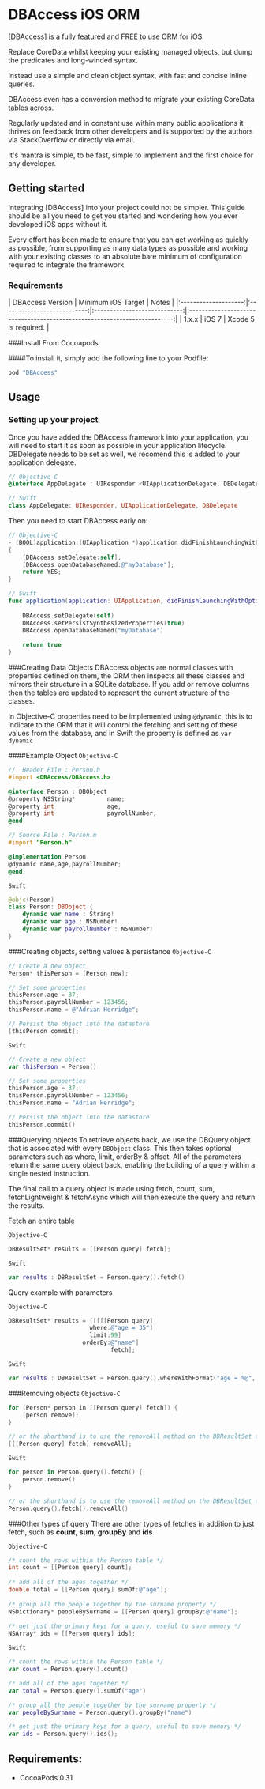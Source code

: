 DBAccess iOS ORM
============

[DBAccess] is a fully featured and FREE to use ORM for iOS.

Replace CoreData whilst keeping your existing managed objects, but dump the predicates and long-winded syntax.

Instead use a simple and clean object syntax, with fast and concise inline queries.

DBAccess even has a conversion method to migrate your existing CoreData tables across.

Regularly updated and in constant use within many public applications it thrives on feedback from other developers and is supported by the authors via StackOverflow or directly via email.

It's mantra is simple, to be fast, simple to implement and the first choice for any developer.

## Getting started

Integrating [DBAccess] into your project could not be simpler. This guide should be all you need to get you started and wondering how you ever developed iOS apps without it.

Every effort has been made to ensure that you can get working as quickly as possible, from supporting as many data types as possible and working with your existing classes to an absolute bare minimum of configuration required to integrate the framework.

### Requirements

| DBAccess Version | Minimum iOS Target  |                                   Notes                                   |
|:--------------------:|:---------------------------:|:----------------------------:|:-------------------------------------------------------------------------:|
|          1.x.x         |            iOS 7            | Xcode 5 is required. |

###Install From Cocoapods

####To install it, simply add the following line to your Podfile:
```ruby
pod "DBAccess"
```

## Usage

### Setting up your project

Once you have added the DBAccess framework into your application, you will need to start it as soon as possible in your application lifecycle.  DBDelegate needs to be set as well, we recomend this is added to your application delegate.

```objective-c
// Objective-C
@interface AppDelegate : UIResponder <UIApplicationDelegate, DBDelegate>
```
```swift
// Swift
class AppDelegate: UIResponder, UIApplicationDelegate, DBDelegate
```
Then you need to start DBAccess early on:

```objective-c
// Objective-C
- (BOOL)application:(UIApplication *)application didFinishLaunchingWithOptions:(NSDictionary *)launchOptions
{
    [DBAccess setDelegate:self];
    [DBAccess openDatabaseNamed:@"myDatabase"];
    return YES;
}
```
```swift
// Swift
func application(application: UIApplication, didFinishLaunchingWithOptions launchOptions: [NSObject: AnyObject]?) -> Bool {
	
	DBAccess.setDelegate(self)
	DBAccess.setPersistSynthesizedProperties(true)
	DBAccess.openDatabaseNamed("myDatabase")
	
	return true
}
```
###Creating Data Objects
DBAccess objects are normal classes with properties defined on them, the ORM then inspects all these classes and mirrors their structure in a SQLite database. If you add or remove columns then the tables are updated to represent the current structure of the classes.

In Objective-C properties need to be implemented using `@dynamic`, this is to indicate to the ORM that it will control the fetching and setting of these values from the database, and in Swift the property is defined as `var dynamic`

####Example Object
`Objective-C`
```objective-c
//  Header File : Person.h
#import <DBAccess/DBAccess.h>

@interface Person : DBObject
@property NSString*         name;
@property int               age;
@property int               payrollNumber;
@end

// Source File : Person.m
#import "Person.h"

@implementation Person
@dynamic name,age,payrollNumber;
@end

```
`Swift`
```Swift
@objc(Person)
class Person: DBObject {
	dynamic var name : String!
	dynamic var age : NSNumber!
	dynamic var payrollNumber : NSNumber!
}
```

###Creating objects, setting values & persistance
`Objective-C`
```objective-c
// Create a new object
Person* thisPerson = [Person new];

// Set some properties
thisPerson.age = 37;
thisPerson.payrollNumber = 123456;
thisPerson.name = @"Adrian Herridge";

// Persist the object into the datastore
[thisPerson commit];
```
`Swift`
```swift
// Create a new object
var thisPerson = Person()

// Set some properties
thisPerson.age = 37;
thisPerson.payrollNumber = 123456;
thisPerson.name = "Adrian Herridge";

// Persist the object into the datastore
thisPerson.commit()
```
###Querying objects
To retrieve objects back, we use the DBQuery object that is associated with every `DBObject` class. This then takes optional parameters such as where, limit, orderBy & offset. All of the parameters return the same query object back, enabling the building of a query within a single nested instruction.

The final call to a query object is made using fetch, count, sum, fetchLightweight & fetchAsync which will then execute the query and return the results.

Fetch an entire table

`Objective-C`
```objective-c
DBResultSet* results = [[Person query] fetch];
```
`Swift`
```swift
var results : DBResultSet = Person.query().fetch()
```
Query example with parameters

`Objective-C`
```objective-c
DBResultSet* results = [[[[[Person query]
                       where:@"age = 35"]
                       limit:99]
                     orderBy:@"name"]
                             fetch];
```
`Swift`
```swift
var results : DBResultSet = Person.query().whereWithFormat("age = %@", withParameters: [35]).limit(99).orderBy("name").fetch()
```

###Removing objects
`Objective-C`
```objective-c
for (Person* person in [[Person query] fetch]) {
	[person remove];
}

// or the shorthand is to use the removeAll method on the DBResultSet object
[[[Person query] fetch] removeAll];
```
`Swift`
```swift
for person in Person.query().fetch() {
	person.remove()
}

// or the shorthand is to use the removeAll method on the DBResultSet object
Person.query().fetch().removeAll()
```
###Other types of query
There are other types of fetches in addition to just fetch, such as **count**, **sum**, **groupBy** and **ids**

`Objective-C`
```objective-c
/* count the rows within the Person table */
int count = [[Person query] count];
 
/* add all of the ages together */
double total = [[Person query] sumOf:@"age"];
 
/* group all the people together by the surname property */
NSDictionary* peopleBySurname = [[Person query] groupBy:@"name"];
 
/* get just the primary keys for a query, useful to save memory */
NSArray* ids = [[Person query] ids];
```
`Swift`
```swift
/* count the rows within the Person table */
var count = Person.query().count()

/* add all of the ages together */
var total = Person.query().sumOf("age")

/* group all the people together by the surname property */
var peopleBySurname = Person.query().groupBy("name")

/* get just the primary keys for a query, useful to save memory */
var ids = Person.query().ids();
```

## Requirements:

- CocoaPods 0.31
